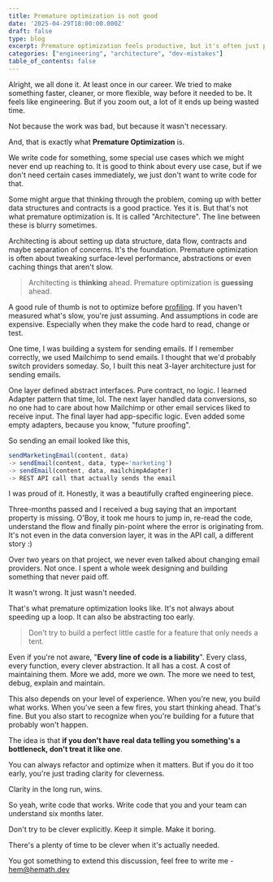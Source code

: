 ```yaml
---
title: Premature optimization is not good
date: '2025-04-29T18:00:00.000Z'
draft: false
type: blog
excerpt: Premature optimization feels productive, but it's often just polished guesswork. Every line of code is a liability don't write more than the problem demands.
categories: ["engineering", "architecture", "dev-mistakes"]
table_of_contents: false
---
```


Alright, we all done it. At least once in our career. We tried to make something faster, cleaner, or more flexible, way before it needed to be. It feels like engineering. But if you zoom out, a lot of it ends up being wasted time.

Not because the work was bad, but because it wasn't necessary.

And, that is exactly what **Premature Optimization** is.

We write code for something, some special use cases which we might never end up reaching to. It is good to think about every use case, but if we don't need certain cases immediately, we just don't want to write code for that.

Some might argue that thinking through the problem, coming up with better data structures and contracts is a good practice. Yes it is. But that's not what premature optimization is. It is called "Architecture". The line between these is blurry sometimes.

Architecting is about setting up data structure, data flow, contracts and maybe separation of concerns. It's the foundation.
Premature optimization is often about tweaking surface-level performance, abstractions or even caching things that aren't slow.

> Architecting is **thinking** ahead. Premature optimization is **guessing** ahead.

A good rule of thumb is not to optimize before [profiling](https://en.wikipedia.org/wiki/Profiling_(computer_programming)). If you haven't measured what's slow, you're just assuming. And assumptions in code are expensive. Especially when they make the code hard to read, change or test.

One time, I was building a system for sending emails. If I remember correctly, we used Mailchimp to send emails. I thought that we'd probably switch providers someday. So, I built this neat 3-layer architecture just for sending emails.

One layer defined abstract interfaces. Pure contract, no logic. I learned Adapter pattern that time, lol. The next layer handled data conversions, so no one had to care about how Mailchimp or other email services liked to receive input. The final layer had app-specific logic. Even added some empty adapters, because you know, "future proofing".

So sending an email looked like this,

```js
sendMarketingEmail(content, data) 
-> sendEmail(content, data, type='marketing') 
-> sendEmail(content, data, mailchimpAdapter) 
-> REST API call that actually sends the email
```

I was proud of it. Honestly, it was a beautifully crafted engineering piece.

Three-months passed and I received a bug saying that an important property is missing. O'Boy, it took me hours to jump in, re-read the code, understand the flow and finally pin-point where the error is originating from. It's not even in the data conversion layer, it was in the API call, a different story :)

Over two years on that project, we never even talked about changing email providers. Not once. I spent a whole week designing and building something that never paid off.

It wasn't wrong. It just wasn't needed.

That's what premature optimization looks like. It's not always about speeding up a loop. It can also be abstracting too early.

> Don't try to build a perfect little castle for a feature that only needs a tent.

Even if you're not aware, "**Every line of code is a liability**". Every class, every function, every clever abstraction. It all has a cost. A cost of maintaining them. More we add, more we own. The more we need to test, debug, explain and maintain.

This also depends on your level of experience. When you're new, you build what works. When you've seen a few fires, you start thinking ahead. That's fine. But you also start to recognize when you're building for a future that probably won't happen.

The idea is that **if you don't have real data telling you something's a bottleneck, don't treat it like one**.

You can always refactor and optimize when it matters. But if you do it too early, you're just trading clarity for cleverness.

Clarity in the long run, wins.

So yeah, write code that works. Write code that you and your team can understand six months later.

Don't try to be clever explicitly. Keep it simple. Make it boring.

There's a plenty of time to be clever when it's actually needed.

You got something to extend this discussion, feel free to write me - [hem@hemath.dev](mailto:hem@hemath.dev)